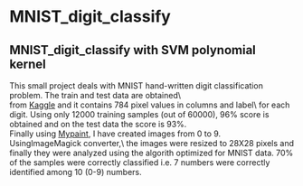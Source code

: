 # MNIST_digit_classify
## MNIST_digit_classify with SVM polynomial kernel
This small project deals with MNIST hand-written digit classification problem. The train and test data are obtained\   
from [Kaggle](https://www.kaggle.com/oddrationale/mnist-in-csv) and it contains 784 pixel values in columns and label\ 
for each digit. 
Using only 12000 training samples (out of 60000), 96% score is obtained and on the test data the score is 93%. \
Finally using [Mypaint](http://mypaint.org/), I have created images from 0 to 9. UsingImageMagick converter,\ 
the images were resized to 28X28 pixels and finally they were analyzed using the algorith optimized for MNIST data. 
70% of the samples were correctly classified i.e. 7 numbers were correctly identified among 10 (0-9) numbers. 
